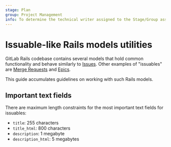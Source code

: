 ```yaml
---
stage: Plan
group: Project Management
info: To determine the technical writer assigned to the Stage/Group associated with this page, see https://about.gitlab.com/handbook/engineering/ux/technical-writing/#assignments
---
```

# Issuable-like Rails models utilities

GitLab Rails codebase contains several models that hold common functionality and behave similarly to
[Issues](../user/project/issues/index.md). Other examples of "issuables"
are [Merge Requests](../user/project/merge_requests/index.md) and
[Epics](../user/group/epics/index.md).

This guide accumulates guidelines on working with such Rails models.

## Important text fields

There are maximum length constraints for the most important text fields for issuables:

- `title`: 255 characters
- `title_html`: 800 characters
- `description`: 1 megabyte
- `description_html`: 5 megabytes
